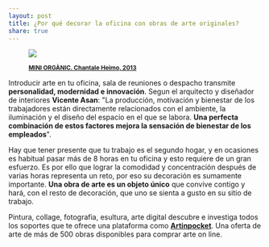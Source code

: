 ```yaml
---
layout: post
title: ¿Por qué decorar la oficina con obras de arte originales?
share: true
---
```


<figure class="text-center">
	<img src="http://www.artinpocket.cat/wp-content/uploads/2013/10/mini-organic-chantale-heimo-2013-218.jpg"> 
	<figcaption> 
		<p><small><strong><a href="http://www.artinpocket.cat/product/mini-organic-chantale-heimo-2013-218/">MINI ORGÀNIC. Chantale Heimo, 2013</a></strong></small></p>
	</figcaption> 
</figure>

Introducir arte en tu oficina, sala de reuniones o despacho transmite **personalidad, modernidad e innovación**. Segun el arquitecto y diseñador de interiores **Vicente Asan**: "La producción, motivación y bienestar de los trabajadores están directamente relacionados con el ambiente, la iluminación y el diseño del espacio en el que se labora. **Una perfecta combinación de estos factores mejora la sensación de bienestar de los empleados**".

Hay que tener presente que tu trabajo es el segundo hogar, y en ocasiones es habitual pasar más de 8 horas en tu oficina y esto requiere de un gran esfuerzo. Es por ello que lograr la comodidad y concentración después de varias horas representa un reto, por eso su decoración es sumamente importante. **Una obra de arte es un objeto único** que convive contigo y hará, con el resto de decoración, que uno se sienta a gusto en su sitio de trabajo.

Pintura, collage, fotografia, esultura, arte digital descubre e investiga todos los soportes que te ofrece una plataforma como **[Artinpocket](http://www.artinpocekt.cat/)**. Una oferta de arte de más de 500 obras disponibles para comprar arte on line.